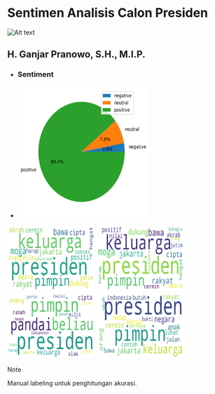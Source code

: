 # Sentimen Analisis Calon Presiden
<img
  src="https://awsimages.detik.net.id/visual/2023/05/06/cover-artikel-pemilu-2024_169.jpeg?w=480&q=90"
  alt="Alt text"
  title="CAPRES"
  style="display: inline-block; margin: 0 auto">

## H. Ganjar Pranowo, S.H., M.I.P.
- ### Sentiment
- <img src="result/ganjar/ganjar_sentiments.png" width="300" height="300" alt="Alt text" title="H. Ganjar Pranowo, S.H., M.I.P.">

<img src="result/ganjar/ganjar_all_wordcloud.png" width="200" height="150" alt="Alt text" title="H. Ganjar Pranowo, S.H., M.I.P.">
<img src="result/ganjar/ganjar_positive_wordcloud.png" width="200" height="150" alt="Alt text" title="H. Ganjar Pranowo, S.H., M.I.P.">
<img src="result/ganjar/ganjar_negative_wordcloud.png" width="200" height="150" alt="Alt text" title="H. Ganjar Pranowo, S.H., M.I.P.">
<img src="result/ganjar/ganjar_neutral_wordcloud.png" width="200" height="150" alt="Alt text" title="H. Ganjar Pranowo, S.H., M.I.P.">

> [!NOTE]
> Manual labeling untuk penghitungan akurasi.



